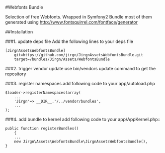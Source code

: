 #Webfonts Bundle

Selection of free Webfonts. Wrapped in Symfony2 Bundle
most of them generated using http://www.fontsquirrel.com/fontface/generator

##Installation

###1. update deps file
Add the following lines to your deps file

	[JirgnAssetsWebfontsBundle]
		git=https://github.com/jirgn/JirgnAssetsWebfontsBundle.git
		target=/bundles/Jirgn/Assets/WebfontsBundle

###2. trigger vendor update
use bin/vendors update command to get the repository

###3. register namespaces
add following code to your app/autoload.php

	$loader->registerNamespaces(array(
		...
		'Jirgn'=> __DIR__.'/../vendor/bundles',
		...
	);
###4. add bundle to kernel
add following code to your app/AppKernel.php::

	public function registerBundles()
		{
		...
		new Jirgn\Assets\WebfontsBundle\JirgnAssetsWebfontsBundle(),
	}
